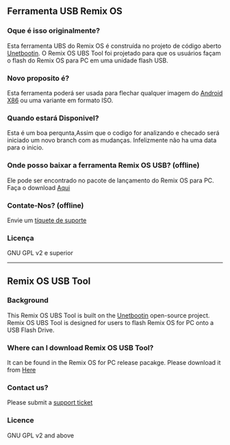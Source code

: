Ferramenta USB Remix OS
----------

### Oque é isso originalmente?
Esta ferramenta UBS do Remix OS é construída no projeto de código aberto [Unetbootin](http://unetbootin.github.io).
O Remix OS UBS Tool foi projetado para que os usuários façam o flash do Remix OS para PC em uma unidade flash USB.

### Novo proposito é?
Esta ferramenta poderá ser usada para flechar qualquer imagem do [Android X86](https://www.android-x86.org/) ou uma variante em formato ISO.

### Quando estará Disponivel?
Esta é um boa perqunta,Assim que o codigo for analizando e checado será iniciado um novo branch com as mudanças.
Infelizmente não ha uma data para o inicio.

### Onde posso baixar a ferramenta Remix OS USB? (offline)
Ele pode ser encontrado no pacote de lançamento do Remix OS para PC. Faça o download [Aqui](http://www.jide.com/en/reixos-for-pc#downloadNow)

### Contate-Nos? (offline)
Envie um [tíquete de suporte](http://support.jide.com/hc/en-us/requests/new)

### Licença
GNU GPL v2 e superior

----------

Remix OS USB Tool
----------

### Background
This Remix OS UBS Tool is built on the [Unetbootin](http://unetbootin.github.io) open-source project.
Remix OS UBS Tool is designed for users to flash Remix OS for PC onto a USB Flash Drive. 

### Where can I download Remix OS USB Tool?
It can be found in the Remix OS for PC release pacakge. Please download it from [Here](http://www.jide.com/en/remixos-for-pc#downloadNow)

### Contact us? 
Please submit a [support ticket](http://support.jide.com/hc/en-us/requests/new)

### Licence
GNU GPL v2 and above
